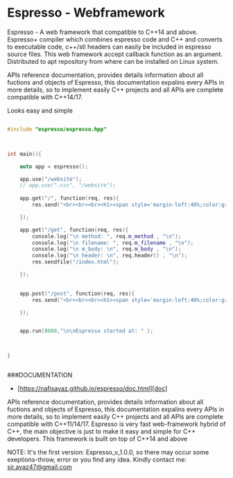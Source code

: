 # Espresso - Webframework


Espresso - A web framework that compatible to C++14 and above. Espresso+ compiler which combines espresso code and C++ and converts 
to executable code, c++/stl headers can easily be included in espresso source files. This web framework accept callback function as an argument. 
Distributed to apt repository from where can be installed on Linux system. 

APIs reference documentation, provides details information about all fuctions and objects of Espresso, this documentation expalins every APIs
in more details, so to implement easily C++ projects and all APIs are complete compatible with C++14/17.



Looks easy and simple 
``` cpp

#include "espresso/espresso.hpp"



int main(){

    auto app = espresso();

    app.use("/website");
    // app.use(".css", "/website");
   
    app.get("/", function(req, res){
        res.send("<br><br><br><h1><span style='margin-left:40%;color:green'> Home Page</span></h1>");

    });

    app.get("/get", function(req, res){
        console.log("\n method: ", req.m_method , "\n");
        console.log("\n filename: ", req.m_filename , "\n");
        console.log("\n m_body: \n", req.m_body , "\n");
        console.log("\n header: \n", req.header() , "\n");
        res.sendfile("/index.html");

    });
    

    app.post("/post", function(req, res){
        res.send("<br><br><br><h1><span style='margin-left:40%;color:green'> Home Page</span></h1>");

    });


    app.run(8080,"\n\nEspresso started at: " );



}



```

###DOCUMENTATION
- [https://nafisayaz.github.io/espresso/doc.html][doc]

[doc]:https://nafisayaz.github.io/espresso/doc.html


APIs reference documentation, provides details information about all fuctions and objects of Espresso, 
this documentation expalins every APIs in more details, so to implement easily C++ projects and all APIs are complete compatible with C++11/14/17.
Espresso is very fast web-framework hybrid of C++, the main objective is just to make it easy and simple for C++ developers. 
This framework is built on top of C++14 and above




NOTE: It's the first version: Espresso_v_1.0.0, so there may occur some exeptions-throw, error or you find any idea.
Kindly contact me: sir.ayaz47@gmail.com




